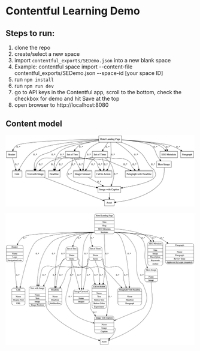 # Contentful Learning Demo

## Steps to run:

1. clone the repo
1. create/select a new space
1. import `contentful_exports/SEDemo.json` into a new blank space
1. Example: contentful space import --content-file contentful_exports/SEDemo.json --space-id [your space ID]
1. run `npm install`
1. run `npm run dev`
1. go to API keys in the Contentful app, scroll to the bottom, check the checkbox for demo and hit Save at the top
1. open browser to http://localhost:8080


## Content model

![Content model simple](./winning-demo-content-model-simple.png)

![Content model full](./winning-demo-content-model.png)
